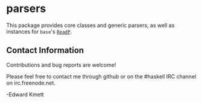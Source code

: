 # parsers

This package provides core classes and generic parsers, as well as instances for `base`'s [`ReadP`](https://hackage.haskell.org/package/base/docs/Text-ParserCombinators-ReadP.html#t:ReadP).

## Contact Information

Contributions and bug reports are welcome!

Please feel free to contact me through github or on the #haskell IRC channel on irc.freenode.net.

-Edward Kmett
